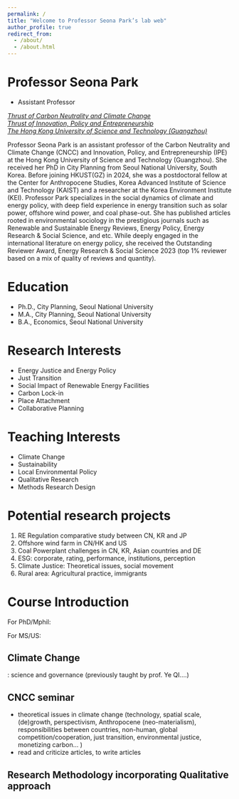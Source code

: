 ```yaml
---
permalink: /
title: "Welcome to Professor Seona Park’s lab web"
author_profile: true
redirect_from: 
  - /about/
  - /about.html
---
```


Professor Seona Park
======
- Assistant Professor
  
*[Thrust of Carbon Neutrality and Climate Change](https://facultyprofiles.hkust-gz.edu.cn/faculty-personal-page/PARK-Seona/seonapark)*  
*[Thrust of Innovation, Policy and Entrepreneurship](https://facultyprofiles.hkust-gz.edu.cn/faculty-personal-page/PARK-Seona/seonapark)*  
*[The Hong Kong University of Science and Technology (Guangzhou)](https://facultyprofiles.hkust-gz.edu.cn/faculty-personal-page/PARK-Seona/seonapark)*

Professor Seona Park is an assistant professor of the Carbon Neutrality and Climate Change (CNCC) and Innovation, Policy, and Entrepreneurship (IPE)  at the Hong Kong University of Science and Technology (Guangzhou). She received her PhD in City Planning from Seoul National University, South Korea. Before joining HKUST(GZ) in 2024, she was a postdoctoral fellow at the Center for Anthropocene Studies, Korea Advanced Institute of Science and Technology (KAIST) and a researcher at the Korea Environment Institute (KEI).
Professor Park specializes in the social dynamics of climate and energy policy, with deep field experience in energy transition such as solar power, offshore wind power, and coal phase-out. She has published articles rooted in environmental sociology in the prestigious journals such as Renewable and Sustainable Energy Reviews, Energy Policy, Energy Research & Social Science, and etc. While deeply engaged in the international literature on energy policy, she received the Outstanding Reviewer Award, Energy Research & Social Science 2023 (top 1% reviewer based on a mix of quality of reviews and quantity).

Education
======
- Ph.D., City Planning, Seoul National University
- M.A., City Planning, Seoul National University
- B.A., Economics, Seoul National University

Research Interests
======
- Energy Justice and Energy Policy
- Just Transition
- Social Impact of Renewable Energy Facilities
- Carbon Lock-in
- Place Attachment
- Collaborative Planning

Teaching Interests
======
- Climate Change
- Sustainability
- Local Environmental Policy
- Qualitative Research 
- Methods Research Design

Potential research projects
======
1. RE Regulation comparative study between CN, KR and JP
2. Offshore wind farm in CN/HK and US
3. Coal Powerplant challenges in CN, KR, Asian countries and DE
4. ESG: corporate, rating, performance, institutions, perception
5. Climate Justice: Theoretical issues, social movement
6. Rural area: Agricultural practice, immigrants

Course Introduction
======
For PhD/Mphil:

For MS/US:

Climate Change
------
: science and governance (previously taught by prof. Ye QI….)

CNCC seminar
------
- theoretical issues in climate change (technology, spatial scale, (de)growth, perspectivism, Anthropocene (neo-materialism), responsibilities between countries, non-human, global competition/cooperation, just transition, environmental justice, monetizing carbon… )
- read and criticize articles, to write articles

Research Methodology incorporating Qualitative approach
------
 






